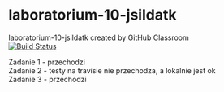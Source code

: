 # laboratorium-10-jsildatk
laboratorium-10-jsildatk created by GitHub Classroom <br>
[![Build Status](https://travis-ci.com/testowanieaplikacjijavaug/laboratorium-10-jsildatk.svg?branch=master)](https://travis-ci.com/testowanieaplikacjijavaug/laboratorium-10-jsildatk) <br>

Zadanie 1 - przechodzi <br>
Zadanie 2 - testy na travisie nie przechodza, a lokalnie jest ok <br>
Zadanie 3 - przechodzi <br>
